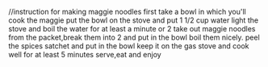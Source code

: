 //instruction for making maggie noodles
first take a bowl in which you'll cook the maggie
put the bowl on the stove and put 1 1/2 cup water 
light the stove and boil the water for at least a minute or 2
take out maggie noodles from the packet,break them into 2 and put in the bowl
boil them nicely.
peel the spices satchet and put in the bowl 
keep it on the gas stove and cook well for at least 5 minutes 
serve,eat and enjoy